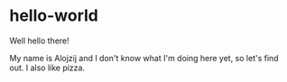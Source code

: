 # hello-world

Well hello there!

My name is Alojzij and I don't know what I'm doing here yet, so let's find out.
I also like pizza.
